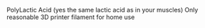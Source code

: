 PolyLactic Acid (yes the same lactic acid as in your muscles)
Only reasonable 3D printer filament for home use